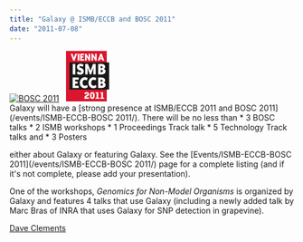 ```yaml
---
title: "Galaxy @ ISMB/ECCB and BOSC 2011"
date: "2011-07-08"
---
```

<div class='right'><a href='http://www.open-bio.org/wiki/BOSC_2011'><img src="/src/images/logos/BOSC_logo.png" alt="BOSC 2011" width="120" /></a>&nbsp;&nbsp;&nbsp;<a href='http://www.iscb.org/ismbeccb2011'><img src="/src/events/ISMB2011Logo80.png" alt="ISMB/ECCB 2011" /></a></div>Galaxy will have a [strong presence at ISMB/ECCB 2011 and BOSC 2011](/events/ISMB-ECCB-BOSC 2011/).  There will be no less than 
* 3 BOSC talks
* 2 ISMB workshops
* 1 Proceedings Track talk
* 5 Technology Track talks and 
* 3 Posters

either about Galaxy or featuring Galaxy.  See the [Events/ISMB-ECCB-BOSC 2011](/events/ISMB-ECCB-BOSC 2011/) page for a complete listing (and if it's not complete, please add your presentation).

One of the workshops, *Genomics for Non-Model Organisms* is organized by Galaxy and features 4 talks that use Galaxy (including a newly added talk by Marc Bras of INRA that uses Galaxy for SNP detection in grapevine).

[Dave Clements](/people/dave-clements/)

